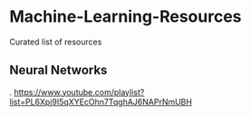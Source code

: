 # Machine-Learning-Resources
Curated list of resources

## Neural Networks

. https://www.youtube.com/playlist?list=PL6Xpj9I5qXYEcOhn7TqghAJ6NAPrNmUBH

